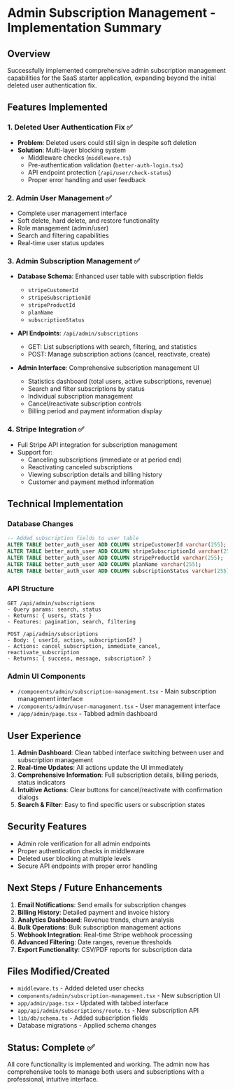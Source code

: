 # Admin Subscription Management - Implementation Summary

## Overview
Successfully implemented comprehensive admin subscription management capabilities for the SaaS starter application, expanding beyond the initial deleted user authentication fix.

## Features Implemented

### 1. Deleted User Authentication Fix ✅
- **Problem**: Deleted users could still sign in despite soft deletion
- **Solution**: Multi-layer blocking system
  - Middleware checks (`middleware.ts`)
  - Pre-authentication validation (`better-auth-login.tsx`)
  - API endpoint protection (`/api/user/check-status`)
  - Proper error handling and user feedback

### 2. Admin User Management ✅
- Complete user management interface
- Soft delete, hard delete, and restore functionality
- Role management (admin/user)
- Search and filtering capabilities
- Real-time user status updates

### 3. Admin Subscription Management ✅
- **Database Schema**: Enhanced user table with subscription fields
  - `stripeCustomerId`
  - `stripeSubscriptionId` 
  - `stripeProductId`
  - `planName`
  - `subscriptionStatus`

- **API Endpoints**: `/api/admin/subscriptions`
  - GET: List subscriptions with search, filtering, and statistics
  - POST: Manage subscription actions (cancel, reactivate, create)

- **Admin Interface**: Comprehensive subscription management UI
  - Statistics dashboard (total users, active subscriptions, revenue)
  - Search and filter subscriptions by status
  - Individual subscription management
  - Cancel/reactivate subscription controls
  - Billing period and payment information display

### 4. Stripe Integration ✅
- Full Stripe API integration for subscription management
- Support for:
  - Canceling subscriptions (immediate or at period end)
  - Reactivating canceled subscriptions
  - Viewing subscription details and billing history
  - Customer and payment method information

## Technical Implementation

### Database Changes
```sql
-- Added subscription fields to user table
ALTER TABLE better_auth_user ADD COLUMN stripeCustomerId varchar(255);
ALTER TABLE better_auth_user ADD COLUMN stripeSubscriptionId varchar(255);
ALTER TABLE better_auth_user ADD COLUMN stripeProductId varchar(255);
ALTER TABLE better_auth_user ADD COLUMN planName varchar(255);
ALTER TABLE better_auth_user ADD COLUMN subscriptionStatus varchar(255);
```

### API Structure
```
GET /api/admin/subscriptions
- Query params: search, status
- Returns: { users, stats }
- Features: pagination, search, filtering

POST /api/admin/subscriptions
- Body: { userId, action, subscriptionId? }
- Actions: cancel_subscription, immediate_cancel, reactivate_subscription
- Returns: { success, message, subscription? }
```

### Admin UI Components
- `/components/admin/subscription-management.tsx` - Main subscription management interface
- `/components/admin/user-management.tsx` - User management interface
- `/app/admin/page.tsx` - Tabbed admin dashboard

## User Experience
1. **Admin Dashboard**: Clean tabbed interface switching between user and subscription management
2. **Real-time Updates**: All actions update the UI immediately
3. **Comprehensive Information**: Full subscription details, billing periods, status indicators
4. **Intuitive Actions**: Clear buttons for cancel/reactivate with confirmation dialogs
5. **Search & Filter**: Easy to find specific users or subscription states

## Security Features
- Admin role verification for all admin endpoints
- Proper authentication checks in middleware
- Deleted user blocking at multiple levels
- Secure API endpoints with proper error handling

## Next Steps / Future Enhancements
1. **Email Notifications**: Send emails for subscription changes
2. **Billing History**: Detailed payment and invoice history
3. **Analytics Dashboard**: Revenue trends, churn analysis
4. **Bulk Operations**: Bulk subscription management actions
5. **Webhook Integration**: Real-time Stripe webhook processing
6. **Advanced Filtering**: Date ranges, revenue thresholds
7. **Export Functionality**: CSV/PDF reports for subscription data

## Files Modified/Created
- `middleware.ts` - Added deleted user checks
- `components/admin/subscription-management.tsx` - New subscription UI
- `app/admin/page.tsx` - Updated with tabbed interface
- `app/api/admin/subscriptions/route.ts` - New subscription API
- `lib/db/schema.ts` - Added subscription fields
- Database migrations - Applied schema changes

## Status: Complete ✅
All core functionality is implemented and working. The admin now has comprehensive tools to manage both users and subscriptions with a professional, intuitive interface.
